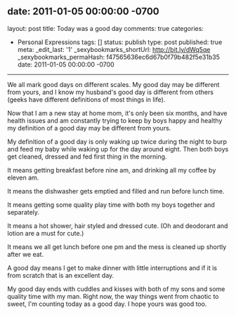 date: 2011-01-05 00:00:00 -0700
---
layout: post
title: Today was a good day
comments: true
categories:
- Personal Expressions
tags: []
status: publish
type: post
published: true
meta:
  _edit_last: '1'
  _sexybookmarks_shortUrl: http://bit.ly/dWq5qe
  _sexybookmarks_permaHash: f47565636ec6d67b0f79b482f5e31b35
date: 2011-01-05 00:00:00 -0700
---
We all mark good days on different scales.  My good day may be different from yours, and I know my husband's good day is different from others (geeks have different definitions of most things in life).  

Now that I am a new stay at home mom, it's only been six months, and have health issues and am constantly trying to keep by boys happy and healthy my definition of a good day may be different from yours.

My definition of a good day is only waking up twice during the night to burp and feed my baby while waking up for the day around eight.  Then both boys get cleaned, dressed and fed first thing in the morning.

It means getting breakfast before nine am, and drinking all my coffee by eleven am.

It means the dishwasher gets emptied and filled and run before lunch time.

It means getting some quality play time with both my boys together and separately.

It means a hot shower, hair styled and dressed cute.  (Oh and deodorant and lotion are a must for cute.)

It means we all get lunch before one pm and the mess is cleaned up shortly after we eat.

A good day means I get to make dinner with little interruptions and if it is from scratch that is an excellent day.

My good day ends with cuddles and kisses with both of my sons and some quality time with my man.  Right now, the way things went from chaotic to sweet, I'm counting today as a good day.  I hope yours was good too.
